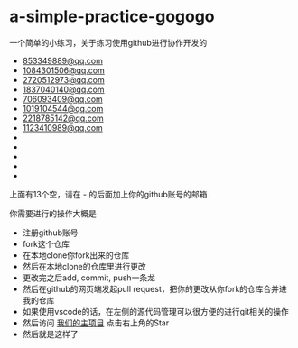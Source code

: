# a-simple-practice-gogogo
一个简单的小练习，关于练习使用github进行协作开发的

- 853349889@qq.com  
- 1084301506@qq.com  
- 2720512973@qq.com  
- 1837040140@qq.com
- 706093409@qq.com
- 1019104544@qq.com
- 2218785142@qq.com
- 1123410989@qq.com
-
-
-
-
-

上面有13个空，请在 - 的后面加上你的github账号的邮箱

你需要进行的操作大概是

- 注册github账号
- fork这个仓库
- 在本地clone你fork出来的仓库
- 然后在本地clone的仓库里进行更改
- 更改完之后add, commit, push一条龙
- 然后在github的网页端发起pull request，把你的更改从你fork的仓库合并进我的仓库
- 如果使用vscode的话，在左侧的源代码管理可以很方便的进行git相关的操作
- 然后访问 [我们的主项目](https://github.com/ZsgsDesign/NOJ) 点击右上角的Star
- 然后就是这样了
